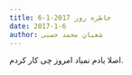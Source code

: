 ```yaml
---
title: خاطره روز 2017-1-6
date: 2017-1-6
author: شعبان محمد حسنی
---
```


اصلا یادم نمیاد امروز چی کار کردم.